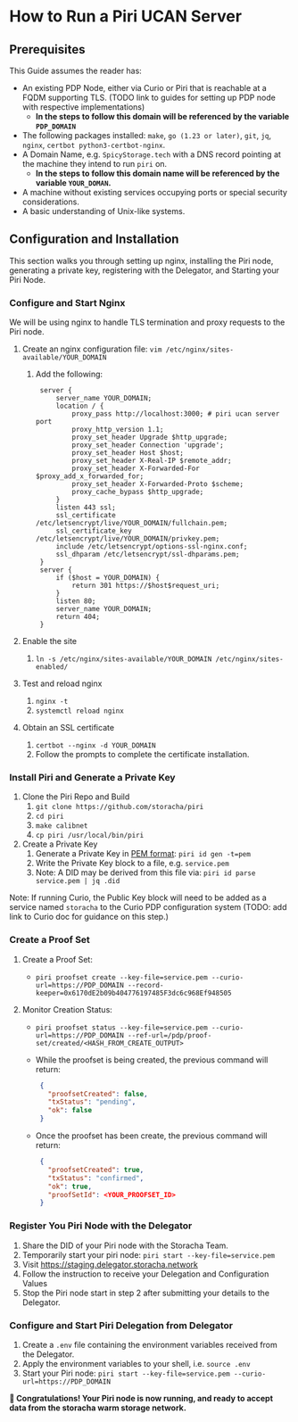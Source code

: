 # How to Run a Piri UCAN Server

## Prerequisites

This Guide assumes the reader has:

- An existing PDP Node, either via Curio or Piri that is reachable at a FQDM supporting TLS. (TODO link to guides for setting up PDP node with respective implementations)
    - **In the steps to follow this domain will be referenced by the variable `PDP_DOMAIN`**
- The following packages installed: `make`, `go (1.23 or later)`, `git`, `jq`, `nginx`, `certbot python3-certbot-nginx`.
- A Domain Name, e.g. `SpicyStorage.tech` with a DNS record pointing at the machine they intend to run `piri` on.
    - **In the steps to follow this domain name will be referenced by the variable `YOUR_DOMAN`.**
- A machine without existing services occupying ports or special security considerations.
- A basic understanding of Unix-like systems.

## Configuration and Installation

This section walks you through setting up nginx, installing the Piri node, generating a private key, registering with the Delegator, and Starting your Piri Node.

### Configure and Start Nginx

We will be using nginx to handle TLS termination and proxy requests to the Piri node.

1. Create an nginx configuration file: `vim /etc/nginx/sites-available/YOUR_DOMAIN`

    1. Add the following:
        ```nginx
         server {
             server_name YOUR_DOMAIN;
             location / {
                 proxy_pass http://localhost:3000; # piri ucan server port
                 proxy_http_version 1.1;
                 proxy_set_header Upgrade $http_upgrade;
                 proxy_set_header Connection 'upgrade';
                 proxy_set_header Host $host;
                 proxy_set_header X-Real-IP $remote_addr;
                 proxy_set_header X-Forwarded-For $proxy_add_x_forwarded_for;
                 proxy_set_header X-Forwarded-Proto $scheme;
                 proxy_cache_bypass $http_upgrade;
             }
             listen 443 ssl;
             ssl_certificate /etc/letsencrypt/live/YOUR_DOMAIN/fullchain.pem;
             ssl_certificate_key /etc/letsencrypt/live/YOUR_DOMAIN/privkey.pem;
             include /etc/letsencrypt/options-ssl-nginx.conf;
             ssl_dhparam /etc/letsencrypt/ssl-dhparams.pem;
         }
         server {
             if ($host = YOUR_DOMAIN) {
                 return 301 https://$host$request_uri;
             }
             listen 80;
             server_name YOUR_DOMAIN;
             return 404;
         }
        ```

2. Enable the site

    1. `ln -s /etc/nginx/sites-available/YOUR_DOMAIN /etc/nginx/sites-enabled/`

3. Test and reload nginx

    1. `nginx -t`
    2. `systemctl reload nginx`

4. Obtain an SSL certificate

    1. `certbot --nginx -d YOUR_DOMAIN`
    2. Follow the prompts to complete the certificate installation.

### Install Piri and Generate a Private Key

1. Clone the Piri Repo and Build
    1. `git clone https://github.com/storacha/piri`
    2. `cd piri`
    3. `make calibnet`
    4. `cp piri /usr/local/bin/piri`
2. Create a Private Key
    1. Generate a Private Key in [PEM format](https://en.wikipedia.org/wiki/Privacy-Enhanced_Mail): `piri id gen -t=pem`
    2. Write the Private Key block to a file, e.g. `service.pem`
    3. Note: A DID may be derived from this file via: `piri id parse service.pem | jq .did`

Note: If running Curio, the Public Key block will need to be added as a service named `storacha` to the Curio PDP configuration system (TODO: add link to Curio doc for guidance on this step.)

### Create a Proof Set

1. Create a Proof Set:

    - `piri proofset create --key-file=service.pem --curio-url=https://PDP_DOMAIN --record-keeper=0x6170dE2b09b404776197485F3dc6c968Ef948505`

2. Monitor Creation Status:

    - `piri proofset status --key-file=service.pem --curio-url=https://PDP_DOMAIN --ref-url=/pdp/proof-set/created/<HASH_FROM_CREATE_OUTPUT>`

    - While the proofset is being created, the previous command will return:

      ```json
       {
         "proofsetCreated": false,
         "txStatus": "pending",
         "ok": false
       }
      ```

    - Once the proofset has been create, the previous command will return:

      ```json
       {
         "proofsetCreated": true,
         "txStatus": "confirmed",
         "ok": true,
         "proofSetId": <YOUR_PROOFSET_ID>
       }
      ```

### Register You Piri Node with the Delegator

1. Share the DID of your Piri node with the Storacha Team.
2. Temporarily start your piri node: `piri start --key-file=service.pem`
3. Visit https://staging.delegator.storacha.network
4. Follow the instruction to receive your Delegation and Configuration Values
5. Stop the Piri node start in step 2 after submitting your details to the Delegator.

### Configure and Start Piri Delegation from Delegator

1. Create a `.env` file containing the environment variables received from the Delegator.
2. Apply the environment variables to your shell, i.e. `source .env`
3. Start your Piri node: `piri start --key-file=service.pem --curio-url=https://PDP_DOMAIN`

**🎉 Congratulations! Your Piri node is now running, and ready to accept data from the storacha warm storage network.**